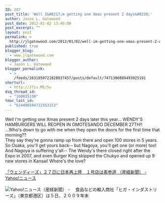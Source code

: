 ```yaml
---
ID: 287
post_title: 'Well I&#8217;m getting one Xmas present 2 days&#8230;'
author: Jason L. Gatewood
post_date: 2012-01-02 13:40:00
post_excerpt: ""
layout: post
permalink: >
  http://jlgatewood.com/2012/01/02/well-im-getting-one-xmas-present-2-days/
published: true
blogger_blog:
  - www.jlgatewood.com
blogger_author:
  - Jason L. Gatewood
blogger_permalink:
  - >
    /feeds/2631850721828837457/posts/default/7471306089493025191
shorturl:
  - http://J7is.ME/5u
dsq_thread_id:
  - "160035130"
tmac_last_id:
  - "624406594722353153"
---
```

Well I&#039;m getting one Xmas present 2 days later this year... WENDY&#039;S HAMBURGERS WILL REOPEN IN OMOTESANDO DECEMBER 27TH!!<br />...Who&#039;s down to go with me when they open the doors for the first time that morning?? <br />They say they&#039;re gonna ramp up from there and open 100 stores in 5 years.  So Osaka, you&#039;ll get yours back-- but Nagoya, you&#039;ll get one (or more) too! And Nagoya is suffering y&#039;all-- The Wendy&#039;s there closed right after the Expo in 2007, and even Burger King skipped the Chukyo and opened up 9 new stores in Kansai!  Where&#039;s the love?<br /><br /><a href="http://headlines.yahoo.co.jp/hl?a=20111205-00000536-san-bus_all">「ウェンディーズ」２７日に日本再上陸　１号店は表参道 （産経新聞） - Yahoo!ニュース</a><br /><br /><img src="http://images0-focus-opensocial.googleusercontent.com/gadgets/proxy?container=focus&gadget=a&resize_h=100&url=http%3A%2F%2Famd.c.yimg.jp%2Famd%2F20111205-00000536-san-000-6-thumb.jpg" />Yahoo!ニュース（産経新聞） - 　食品などの輸入商社「ヒガ・インダストリーズ」（東京都港区）は５日、２００９年末